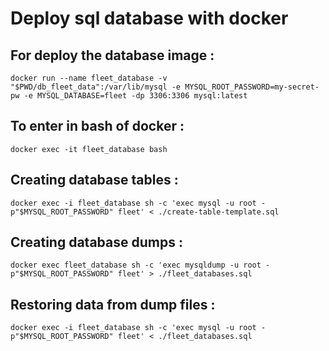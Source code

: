 # Deploy sql database with docker

## For deploy the database image :

```
docker run --name fleet_database -v "$PWD/db_fleet_data":/var/lib/mysql -e MYSQL_ROOT_PASSWORD=my-secret-pw -e MYSQL_DATABASE=fleet -dp 3306:3306 mysql:latest
```

## To enter in bash of docker :

```
docker exec -it fleet_database bash
```

## Creating database tables :

```
docker exec -i fleet_database sh -c 'exec mysql -u root -p"$MYSQL_ROOT_PASSWORD" fleet' < ./create-table-template.sql
```

## Creating database dumps :

```
docker exec fleet_database sh -c 'exec mysqldump -u root -p"$MYSQL_ROOT_PASSWORD" fleet' > ./fleet_databases.sql
```

## Restoring data from dump files :

```
docker exec -i fleet_database sh -c 'exec mysql -u root -p"$MYSQL_ROOT_PASSWORD" fleet' < ./fleet_databases.sql

```
